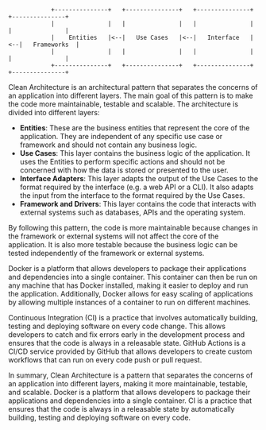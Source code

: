                 +---------------+   +---------------+   +---------------+   +---------------+
                |               |   |               |   |               |   |               |
                |    Entities   |<--|   Use Cases   |<--|   Interface   |<--|   Frameworks  |
                |               |   |               |   |               |   |               |
                +---------------+   +---------------+   +---------------+   +---------------+

Clean Architecture is an architectural pattern that separates the concerns of an application into different layers. The main goal of this pattern is to make the code more maintainable, testable and scalable. The architecture is divided into different layers:

- <b>Entities</b>: These are the business entities that represent the core of the application. They are independent of any specific use case or framework and should not contain any business logic.
- <b>Use Cases</b>: This layer contains the business logic of the application. It uses the Entities to perform specific actions and should not be concerned with how the data is stored or presented to the user.
- <b>Interface Adapters</b>: This layer adapts the output of the Use Cases to the format required by the interface (e.g. a web API or a CLI). It also adapts the input from the interface to the format required by the Use Cases.
- <b>Framework and Drivers</b>: This layer contains the code that interacts with external systems such as databases, APIs and the operating system.

By following this pattern, the code is more maintainable because changes in the framework or external systems will not affect the core of the application. It is also more testable because the business logic can be tested independently of the framework or external systems.

Docker is a platform that allows developers to package their applications and dependencies into a single container. This container can then be run on any machine that has Docker installed, making it easier to deploy and run the application. Additionally, Docker allows for easy scaling of applications by allowing multiple instances of a container to run on different machines.

Continuous Integration (CI) is a practice that involves automatically building, testing and deploying software on every code change. This allows developers to catch and fix errors early in the development process and ensures that the code is always in a releasable state. GitHub Actions is a CI/CD service provided by GitHub that allows developers to create custom workflows that can run on every code push or pull request.

In summary, Clean Architecture is a pattern that separates the concerns of an application into different layers, making it more maintainable, testable, and scalable. Docker is a platform that allows developers to package their applications and dependencies into a single container. CI is a practice that ensures that the code is always in a releasable state by automatically building, testing and deploying software on every code.
